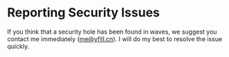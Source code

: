 # Reporting Security Issues
If you think that a security hole has been found in waves, we suggest you contact me immediately (me@yfill.cn). I will do my best to resolve the issue quickly.
